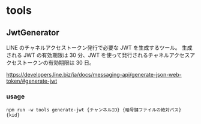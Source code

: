 # tools

## JwtGenerator

LINE のチャネルアクセストークン発行で必要な JWT を生成するツール。
生成される JWT の有効期限は 30 分、JWT を使って発行されるチャネルアクセスアクセストークンの有効期限は 30 日。

https://developers.line.biz/ja/docs/messaging-api/generate-json-web-token/#generate-jwt

### usage

```
npm run -w tools generate-jwt {チャンネルID} {暗号鍵ファイルの絶対パス} {kid}
```
